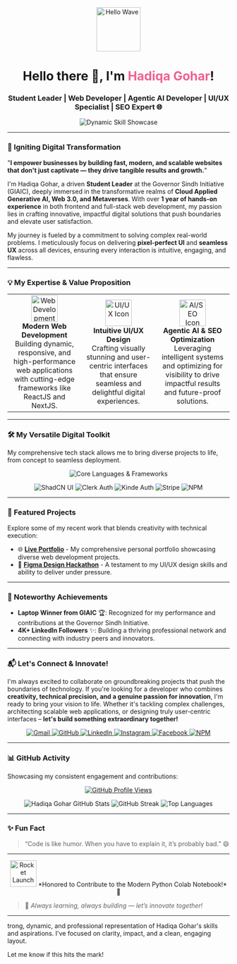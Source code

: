 <div align="center">
  <a href="https://github.com/hadiqagohar">
    <img src="https://media.giphy.com/media/hvRJCLFzCasrR4ia7X/giphy.gif" width="100px" alt="Hello Wave" /> </a>
  <h1 align="center">
    Hello there 👋, I'm <span style="color:#f06292;"><b>Hadiqa Gohar</b></span>!
  </h1>
  <h3 align="center">
    Student Leader | Web Developer | Agentic AI Developer | UI/UX Specialist | SEO Expert 🌐
  </h3>
  <p align="center">
    <img src="https://readme-typing-svg.herokuapp.com?font=Fira+Code&weight=700&size=28&duration=2500&pause=1000&color=F7729D&center=true&vCenter=true&width=490&lines=Crafting+Next-Gen+Web+Experiences;Innovating+with+AI+and+Web3;Optimizing+for+Impact+%26+Results;Leading+with+Passion+%26+Purpose!" alt="Dynamic Skill Showcase">
  </p>
</div>

---

### 🌟 Igniting Digital Transformation

"**I empower businesses by building fast, modern, and scalable websites that don't just captivate — they drive tangible results and growth.**"

I'm Hadiqa Gohar, a driven **Student Leader** at the Governor Sindh Initiative (GIAIC), deeply immersed in the transformative realms of **Cloud Applied Generative AI, Web 3.0, and Metaverses**. With over **1 year of hands-on experience** in both frontend and full-stack web development, my passion lies in crafting innovative, impactful digital solutions that push boundaries and elevate user satisfaction.

My journey is fueled by a commitment to solving complex real-world problems. I meticulously focus on delivering **pixel-perfect UI** and **seamless UX** across all devices, ensuring every interaction is intuitive, engaging, and flawless.

---

### 💡 My Expertise & Value Proposition

<table align="center">
  <tr>
    <td width="33%" align="center">
      <img src="https://media.giphy.com/media/LmN8Xc9R813XwN3q9L/giphy.gif" width="60px" alt="Web Development Icon" /><br>
      <b>Modern Web Development</b><br>
      Building dynamic, responsive, and high-performance web applications with cutting-edge frameworks like ReactJS and NextJS.
    </td>
    <td width="33%" align="center">
      <img src="https://media.giphy.com/media/v1.Y2lkPTc5MGI3NjExM2QxNzFjMWYxZDU0MDIyM2Q4MzY2YmRkZjg2YmQ5ZDI5ZGUxZTUwNzQzODQ1OGYxNzY1NDZkZSZlcD12MV9pbnRlcm5hbF9naWZzX2dpZklkJmN0PWc/3o7btLqXjE5iN6F5qg/giphy.gif" width="60px" alt="UI/UX Icon" /><br>
      <b>Intuitive UI/UX Design</b><br>
      Crafting visually stunning and user-centric interfaces that ensure seamless and delightful digital experiences.
    </td>
    <td width="33%" align="center">
      <img src="https://media.giphy.com/media/v1.Y2lkPTc5MGI3NjExZDQ4YjYyMjA2ZjI2N2QyN2QzYjI2YjY3MzI2MzY1YjYyNmYyYzY4NmQ1YjY3MzI2MzY1YjY2ZTZlZTZlZSZlcD12MV9pbnRlcm5hbF9naWZzX2dpZklkJmN0PWc/xT0xezQGNjL9z02x5g/giphy.gif" width="60px" alt="AI/SEO Icon" /><br>
      <b>Agentic AI & SEO Optimization</b><br>
      Leveraging intelligent systems and optimizing for visibility to drive impactful results and future-proof solutions.
    </td>
  </tr>
</table>

---

### 🛠️ My Versatile Digital Toolkit

My comprehensive tech stack allows me to bring diverse projects to life, from concept to seamless deployment.

<p align="center">
  <img src="https://skillicons.dev/icons?i=html,css,js,ts,python,react,nextjs,nodejs,tailwind,figma,sanity,streamlit,github,vscode,vercel" alt="Core Languages & Frameworks" />
</p>
<p align="center">
  <img src="https://img.shields.io/badge/ShadCN%20UI-000000?style=for-the-badge&logo=shadcnui&logoColor=white" alt="ShadCN UI" />
  <img src="https://img.shields.io/badge/Clerk%20Auth-6C47FF?style=for-the-badge&logo=clerk&logoColor=white" alt="Clerk Auth" />
  <img src="https://img.shields.io/badge/Kinde%20Auth-FF582A?style=for-the-badge&logo=kinde&logoColor=white" alt="Kinde Auth" />
  <img src="https://img.shields.io/badge/Stripe-626CD9?style=for-the-badge&logo=stripe&logoColor=white" alt="Stripe" />
  <img src="https://img.shields.io/badge/NPM-CB3837?style=for-the-badge&logo=npm&logoColor=white" alt="NPM" />
</p>

---

### 📌 Featured Projects

Explore some of my recent work that blends creativity with technical execution:

* 🌐 [**Live Portfolio**](https://hg-superb-portfolio.vercel.app/) - My comprehensive personal portfolio showcasing diverse web development projects.
* 🎨 [**Figma Design Hackathon**](https://figma-design-hackathon.vercel.app/) - A testament to my UI/UX design skills and ability to deliver under pressure.

---

### 🌟 Noteworthy Achievements

* **Laptop Winner from GIAIC** 🏆: Recognized for my performance and contributions at the Governor Sindh Initiative.
* **4K+ LinkedIn Followers** ✨: Building a thriving professional network and connecting with industry peers and innovators.

---

### 📬 Let's Connect & Innovate!

I'm always excited to collaborate on groundbreaking projects that push the boundaries of technology. If you're looking for a developer who combines **creativity, technical precision, and a genuine passion for innovation**, I'm ready to bring your vision to life. Whether it's tackling complex challenges, architecting scalable web applications, or designing truly user-centric interfaces – **let's build something extraordinary together!**

<p align="center">
  <a href="mailto:tasleemhadiqa76@gmail.com" target="_blank">
    <img src="https://img.shields.io/badge/Gmail-D14836?style=for-the-badge&logo=gmail&logoColor=white" alt="Gmail">
  </a>
  <a href="https://github.com/hadiqagohar" target="_blank">
    <img src="https://img.shields.io/badge/GitHub-181717?style=for-the-badge&logo=github&logoColor=white" alt="GitHub">
  </a>
  <a href="https://pk.linkedin.com/in/hadiqa-gohar-b64778300" target="_blank">
    <img src="https://img.shields.io/badge/LinkedIn-0A66C2?style=for-the-badge&logo=linkedin&logoColor=white" alt="LinkedIn">
  </a>
  <a href="https://www.instagram.com/hadiqagohar12/" target="_blank">
    <img src="https://img.shields.io/badge/Instagram-E4405F?style=for-the-badge&logo=instagram&logoColor=white" alt="Instagram">
  </a>
  <a href="https://www.facebook.com/p/Hadiqa-Gohar-61554985182774/" target="_blank">
    <img src="https://img.shields.io/badge/Facebook-1877F2?style=for-the-badge&logo=facebook&logoColor=white" alt="Facebook">
  </a>
  <a href="https://www.npmjs.com/~hadiqagohar" target="_blank">
    <img src="https://img.shields.io/badge/NPM-CB3837?style=for-the-badge&logo=npm&logoColor=white" alt="NPM">
  </a>
</p>

---

### 📊 GitHub Activity

Showcasing my consistent engagement and contributions:

<p align="center">
  <a href="https://github.com/hadiqagohar">
    <img src="https://komarev.com/ghpvc/?username=hadiqagohar&color=blue&style=for-the-badge" alt="GitHub Profile Views" />
  </a>
</p>
<p align="center">
  <img src="https://github-readme-stats.vercel.app/api?username=hadiqagohar&show_icons=true&theme=radical&hide_border=true&count_private=true" alt="Hadiqa Gohar GitHub Stats" />
  <img src="https://github-readme-streak-stats.herokuapp.com?user=hadiqagohar&theme=radical&hide_border=true" alt="GitHub Streak" />
  <img src="https://github-readme-stats.vercel.app/api/top-langs/?username=hadiqagohar&layout=compact&theme=radical&hide_border=true" alt="Top Languages" />
</p>

---

### ✨ Fun Fact

> “Code is like humor. When you have to explain it, it’s probably bad.” 😄

---

<p align="center">
  <img src="https://media.giphy.com/media/xT0xezQGNjL9z02x5g/giphy.gif" width="60px" alt="Rocket Launch" /> *Honored to Contribute to the Modern Python Colab Notebook!* 🖤
</p>

> 🚀 *Always learning, always building — let’s innovate together!*

---
trong, dynamic, and professional representation of Hadiqa Gohar's skills and aspirations. I've focused on clarity, impact, and a clean, engaging layout.

Let me know if this hits the mark!
